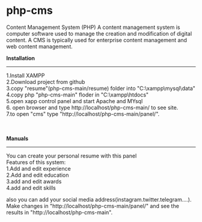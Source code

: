 # php-cms
Content Management System (PHP)
A content management system is computer software used to manage the creation and modification of digital content. A CMS is typically used for enterprise content management and web content management.

<b>Installation</b>
  <hr>
  1.Install XAMPP<br>
  2.Download project from github<br>
  3.copy "resume"(php-cms-main/resume) folder into "C:\xampp\mysql\data"<br>
  4.copy php "php-cms-main" floder in "C:\xampp\htdocs"<br>
  5.open xapp control panel and start Apache and MYsql<br>
  6. open browser and type http://localhost/php-cms-main/ to see site.<br>
  7.to open "cms" type "http://localhost/php-cms-main/panel/". <br>
  <br><br>

<b>Manuals</b>
<hr>
You can create your personal resume with this panel<br>
Features of this system:<br>
1.Add and edit experience<br>
2.Add and edit education<br>
3.add and edit awards<br>
4.add and edit skills<br>

also you can add your social media address(instagram.twitter.telegram....). <br>
Make changes in "http://localhost/php-cms-main/panel/" and see the results in "http://localhost/php-cms-main".
